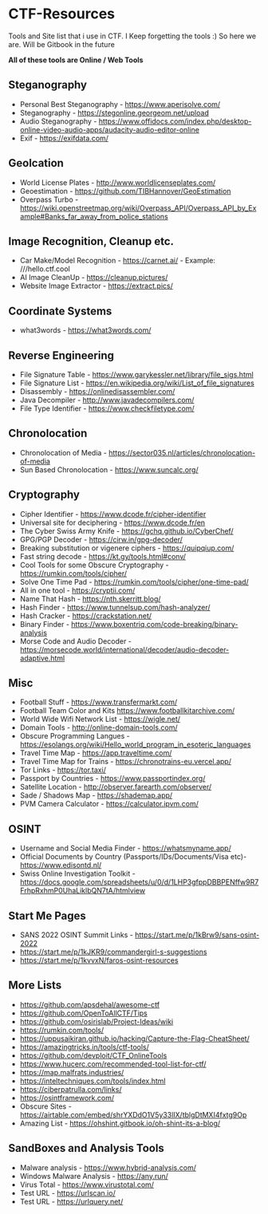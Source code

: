 # CTF-Resources

Tools and Site list that i use in CTF. I Keep forgetting the tools :) So here we are. Will be Gitbook in the future

**All of these tools are Online / Web Tools**

## Steganography

- Personal Best Steganography - <https://www.aperisolve.com/>
- Steganography - <https://stegonline.georgeom.net/upload>
- Audio Steganography - https://www.offidocs.com/index.php/desktop-online-video-audio-apps/audacity-audio-editor-online
- Exif - https://exifdata.com/

## Geolcation

- World License Plates - <http://www.worldlicenseplates.com/>
- Geoestimation - <https://github.com/TIBHannover/GeoEstimation>
- Overpass Turbo - <https://wiki.openstreetmap.org/wiki/Overpass_API/Overpass_API_by_Example#Banks_far_away_from_police_stations>

## Image Recognition, Cleanup etc.

- Car Make/Model Recognition - <https://carnet.ai/> - Example: ///hello.ctf.cool
- AI Image CleanUp - <https://cleanup.pictures/>
- Website Image Extractor - https://extract.pics/

## Coordinate Systems

- what3words - <https://what3words.com/>

## Reverse Engineering

- File Signature Table - <https://www.garykessler.net/library/file_sigs.html>
- File Signature List - https://en.wikipedia.org/wiki/List_of_file_signatures
- Disassembly - https://onlinedisassembler.com/
- Java Decompiler - http://www.javadecompilers.com/
- File Type Identifier - https://www.checkfiletype.com/

## Chronolocation

- Chronolocation of Media - <https://sector035.nl/articles/chronolocation-of-media>
- Sun Based Chronolocation - <https://www.suncalc.org/>

## Cryptography

- Cipher Identifier - <https://www.dcode.fr/cipher-identifier>
- Universal site for deciphering - <https://www.dcode.fr/en>
- The Cyber Swiss Army Knife - <https://gchq.github.io/CyberChef/>
- GPG/PGP Decoder - <https://cirw.in/gpg-decoder/>
- Breaking substitution or vigenere ciphers - <https://quipqiup.com/>
- Fast string decode - <https://kt.gy/tools.html#conv/>
- Cool Tools for some Obscure Cryptography - <https://rumkin.com/tools/cipher/>
- Solve One Time Pad - <https://rumkin.com/tools/cipher/one-time-pad/>
- All in one tool - <https://cryptii.com/>
- Name That Hash - https://nth.skerritt.blog/
- Hash Finder - https://www.tunnelsup.com/hash-analyzer/
- Hash Cracker - https://crackstation.net/
- Binary Finder - https://www.boxentriq.com/code-breaking/binary-analysis
- Morse Code and Audio Decoder - https://morsecode.world/international/decoder/audio-decoder-adaptive.html

## Misc

- Football Stuff - <https://www.transfermarkt.com/>
- Football Team Color and Kits <https://www.footballkitarchive.com/>
- World Wide Wifi Network List - <https://wigle.net/>
- Domain Tools - http://online-domain-tools.com/
- Obscure Programming Langues - https://esolangs.org/wiki/Hello_world_program_in_esoteric_languages
- Travel Time Map - https://app.traveltime.com/
- Travel Time Map for Trains - https://chronotrains-eu.vercel.app/
- Tor Links - https://tor.taxi/
- Passport by Countries - https://www.passportindex.org/
- Satellite Location - http://observer.farearth.com/observer/
- Sade / Shadows Map -  https://shademap.app/
- PVM Camera Calculator - https://calculator.ipvm.com/

## OSINT

- Username and Social Media Finder - https://whatsmyname.app/
- Official Documents by Country (Passports/IDs/Documents/Visa etc)- https://www.edisontd.nl/
- Swiss Online Investigation Toolkit - https://docs.google.com/spreadsheets/u/0/d/1LHP3gfppDBBPENffw9R7FrhpRxhmP0UhaLiklbQN7tA/htmlview

## Start Me Pages

- SANS 2022 OSINT Summit Links - https://start.me/p/1kBrw9/sans-osint-2022
- https://start.me/p/1kJKR9/commandergirl-s-suggestions
- https://start.me/p/1kvvxN/faros-osint-resources

## More Lists

- <https://github.com/apsdehal/awesome-ctf>
- <https://github.com/OpenToAllCTF/Tips>
- <https://github.com/osirislab/Project-Ideas/wiki>
- <https://rumkin.com/tools/>
- <https://uppusaikiran.github.io/hacking/Capture-the-Flag-CheatSheet/>
- <https://amazingtricks.in/tools/ctf-tools/>
- https://github.com/devploit/CTF_OnlineTools
- https://www.hucerc.com/recommended-tool-list-for-ctf/
- https://map.malfrats.industries/
- https://inteltechniques.com/tools/index.html
- https://ciberpatrulla.com/links/
- https://osintframework.com/
- Obscure Sites - https://airtable.com/embed/shrYXDdO1V5y33lIX/tblgDtMXI4fxtg9Op
- Amazing List - https://ohshint.gitbook.io/oh-shint-its-a-blog/

## SandBoxes and Analysis Tools

- Malware analysis - https://www.hybrid-analysis.com/
- Windows Malware Analysis - https://any.run/
- Virus Total - <https://www.virustotal.com/>
- Test URL - https://urlscan.io/
- Test URL - https://urlquery.net/